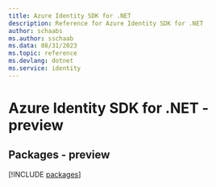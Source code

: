 ```yaml
---
title: Azure Identity SDK for .NET
description: Reference for Azure Identity SDK for .NET
author: schaabs
ms.author: sschaab
ms.data: 08/31/2023
ms.topic: reference
ms.devlang: dotnet
ms.service: identity
---
```

# Azure Identity SDK for .NET - preview
## Packages - preview
[!INCLUDE [packages](identity-index.md)]